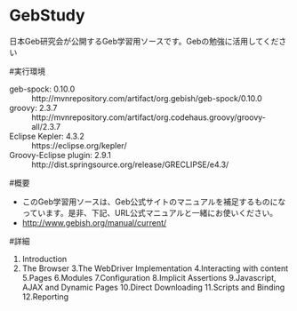 # GebStudy
日本Geb研究会が公開するGeb学習用ソースです。Gebの勉強に活用してください

#実行環境
<dl>
  <dt>geb-spock: 0.10.0</dt>
  <dd>http://mvnrepository.com/artifact/org.gebish/geb-spock/0.10.0</dd>
  <dt>groovy: 2.3.7</dt>
  <dd>http://mvnrepository.com/artifact/org.codehaus.groovy/groovy-all/2.3.7</dd>
  <dt>Eclipse Kepler: 4.3.2</dt>
  <dd>https://eclipse.org/kepler/</dd>
  <dt>Groovy-Eclipse plugin: 2.9.1</dt>
  <dd>http://dist.springsource.org/release/GRECLIPSE/e4.3/</dd>
</dl>

#概要
* このGeb学習用ソースは、Geb公式サイトのマニュアルを補足するものになっています。是非、下記、URL公式マニュアルと一緒にお使いください。
* http://www.gebish.org/manual/current/

#詳細
1. Introduction
1. The Browser
3.The WebDriver Implementation
4.Interacting with content
5.Pages
6.Modules
7.Configuration
8.Implicit Assertions
9.Javascript, AJAX and Dynamic Pages
10.Direct Downloading
11.Scripts and Binding
12.Reporting
